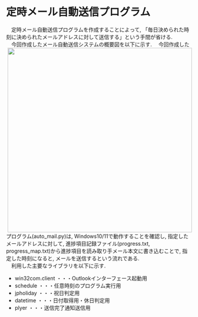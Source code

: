 # 定時メール自動送信プログラム
　定時メール自動送信プログラムを作成することによって, 「毎日決められた時刻に決められたメールアドレスに対して送信する」という手間が省ける.   
　今回作成したメール自動送信システムの概要図を以下に示す. 
<img src=https://github.com/haradakaito/AutoMail/assets/75819611/6f4a9052-7bba-4ced-bdcb-db6fa11bcaac, width=500, align=right>
　今回作成したプログラム(auto_mail.py)は, Windows10/11で動作することを確認し, 指定したメールアドレスに対して, 進捗項目記録ファイル(progress.txt, progress_map.txt)から進捗項目を読み取り手メール本文に書き込むことで, 指定した時刻になると, メールを送信するという流れである.   
　利用した主要なライブラリを以下に示す.   
 - win32com.client
   ・・・Outlookインターフェース起動用
 - schedule
   ・・・任意時刻のプログラム実行用
 - jpholiday
   ・・・祝日判定用
 - datetime
   ・・・日付取得用・休日判定用
 - plyer
   ・・・送信完了通知送信用
